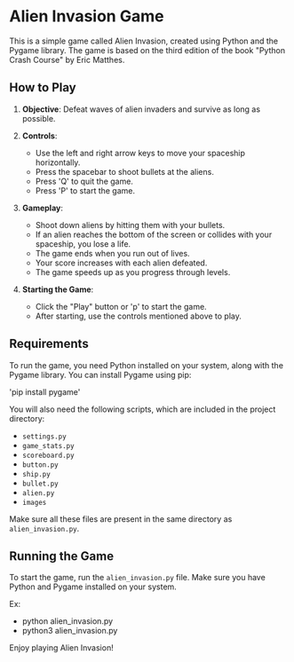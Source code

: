 # Alien Invasion Game

This is a simple game called Alien Invasion, created using Python and the Pygame library. The game is based on the third edition of the book "Python Crash Course" by Eric Matthes.

## How to Play

1. **Objective**: Defeat waves of alien invaders and survive as long as possible.

2. **Controls**:
   - Use the left and right arrow keys to move your spaceship horizontally.
   - Press the spacebar to shoot bullets at the aliens.
   - Press 'Q' to quit the game.
   - Press 'P' to start the game.

3. **Gameplay**:
   - Shoot down aliens by hitting them with your bullets.
   - If an alien reaches the bottom of the screen or collides with your spaceship, you lose a life.
   - The game ends when you run out of lives.
   - Your score increases with each alien defeated.
   - The game speeds up as you progress through levels.

4. **Starting the Game**:
   - Click the "Play" button or 'p' to start the game.
   - After starting, use the controls mentioned above to play.

## Requirements

To run the game, you need Python installed on your system, along with the Pygame library. You can install Pygame using pip:

'pip install pygame'

You will also need the following scripts, which are included in the project directory:
- `settings.py`
- `game_stats.py`
- `scoreboard.py`
- `button.py`
- `ship.py`
- `bullet.py`
- `alien.py`
- `images`

Make sure all these files are present in the same directory as `alien_invasion.py`.

## Running the Game

To start the game, run the `alien_invasion.py` file. Make sure you have Python and Pygame installed on your system.

Ex:
- python alien_invasion.py
- python3 alien_invasion.py

Enjoy playing Alien Invasion!
